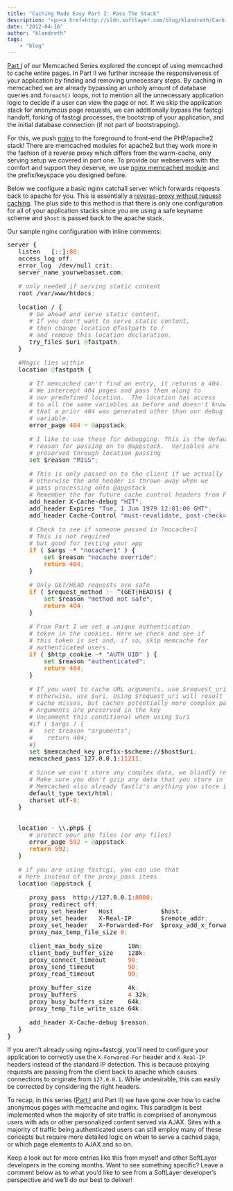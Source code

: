 ```yaml
---
title: "Caching Made Easy Part 2: Pass The Stack"
description: "<p><a href=http://sldn.softlayer.com/blog/klandreth/Caching-Made-Easy-Part-I-or-How-I-learned-stop-worrying-and-love-me"
date: "2012-04-16"
author: "klandreth"
tags:
    - "blog"
---
```


<p><a href="http://sldn.softlayer.com/blog/klandreth/Caching-Made-Easy-Part-I-or-How-I-learned-stop-worrying-and-love-memcached">Part I</a> of our Memcached Series explored the concept of using memcached to cache entire pages. In Part II we further increase the responsiveness of your application by finding and removing unnecessary steps. By caching in memcached we are already bypassing an unholy amount of database queries and <span class="geshifilter"><code class="text geshifilter-text">foreach()</code></span> loops, not to mention all the unnecessary application logic to decide if a user can view the page or not. If we skip the application stack for anonymous page requests, we can additionally bypass the fastcgi handoff, forking of fastcgi processes, the bootstrap of your application, and the initial database connection (if not part of bootstrapping).</p>
<p>For this, we push <a href="http://nginx.org">nginx</a> to the foreground to front-end the PHP/apache2 stack!  There are memcached modules for apache2 but they work more in the fashion of a reverse proxy which differs from the warm-cache, only serving setup we covered in part one.  To provide our webservers with the comfort and support they deserve, we use <a href="http://wiki.nginx.org/HttpMemcachedModule">nginx memcached module</a> and the prefix/keyspace you designed before.</p>
<p>Below we configure a basic nginx catchall server which forwards requests back to apache for you.  This is essentially a <a href="http://tumblr.intranation.com/post/766288369/using-nginx-reverse-proxy">reverse-proxy without request caching</a>.  The plus side to this method is that there is only one configuration for all of your application stacks since you are using a safe keyname scheme and <span class="geshifilter"><code class="text geshifilter-text">$host</code></span> is passed back to the apache stack.</p>
<p>Our sample nginx configuration with inline comments:</p>
<div class="geshifilter">
<pre class="python geshifilter-python" style="font-family:monospace;">server <span style="color: black;">&#123;</span>
   listen   <span style="color: black;">&#91;</span>::<span style="color: black;">&#93;</span>:<span style="color: #ff4500;">80</span><span style="color: #66cc66;">;</span>
   access_log off<span style="color: #66cc66;">;</span>
   error_log  /dev/null crit<span style="color: #66cc66;">;</span>
   server_name yourwebasset.<span style="color: black;">com</span><span style="color: #66cc66;">;</span>
&nbsp;
   <span style="color: #808080; font-style: italic;"># only needed if serving static content</span>
   root /var/www/htdocs<span style="color: #66cc66;">;</span>
&nbsp;
   location / <span style="color: black;">&#123;</span>
      <span style="color: #808080; font-style: italic;"># Go ahead and serve static content.</span>
      <span style="color: #808080; font-style: italic;"># If you don't want to serve static content,</span>
      <span style="color: #808080; font-style: italic;"># then change location @fastpath to /</span>
      <span style="color: #808080; font-style: italic;"># and remove this location declaration.</span>
      try_files $uri <span style="color: #66cc66;">@</span>fastpath<span style="color: #66cc66;">;</span>
   <span style="color: black;">&#125;</span>
&nbsp;
   <span style="color: #808080; font-style: italic;">#Magic lies within</span>
   location <span style="color: #66cc66;">@</span>fastpath <span style="color: black;">&#123;</span>
&nbsp;
      <span style="color: #808080; font-style: italic;"># If memcached can't find an entry, it returns a 404.</span>
      <span style="color: #808080; font-style: italic;"># We intercept 404 pages and pass them along to</span>
      <span style="color: #808080; font-style: italic;"># our predefined location.  The location has access</span>
      <span style="color: #808080; font-style: italic;"># to all the same variables as before and doesn't know</span>
      <span style="color: #808080; font-style: italic;"># that a prior 404 was generated other than our debug</span>
      <span style="color: #808080; font-style: italic;"># variable.</span>
      error_page <span style="color: #ff4500;">404</span> <span style="color: #66cc66;">=</span> <span style="color: #66cc66;">@</span>appstack<span style="color: #66cc66;">;</span>
&nbsp;
      <span style="color: #808080; font-style: italic;"># I like to use these for debugging. This is the default</span>
      <span style="color: #808080; font-style: italic;"># reason for passing on to @appstack.  Variables are</span>
      <span style="color: #808080; font-style: italic;"># preserved through location passing</span>
      <span style="color: #008000;">set</span> $reason <span style="color: #483d8b;">"MISS"</span><span style="color: #66cc66;">;</span>
&nbsp;
      <span style="color: #808080; font-style: italic;"># This is only passed on to the client if we actually get a hit,</span>
      <span style="color: #808080; font-style: italic;"># otherwise the add_header is thrown away when we</span>
      <span style="color: #808080; font-style: italic;"># pass processing onto @appstack</span>
      <span style="color: #808080; font-style: italic;"># Remember the far future cache control headers from Part I?</span>
      add_header X-Cache-debug <span style="color: #483d8b;">"HIT"</span><span style="color: #66cc66;">;</span>
      add_header Expires <span style="color: #483d8b;">"Tue, 1 Jun 1979 12:01:00 GMT"</span><span style="color: #66cc66;">;</span>
      add_header Cache-Control <span style="color: #483d8b;">"must-revalidate, post-check=0, pre-check=0"</span><span style="color: #66cc66;">;</span>
&nbsp;
      <span style="color: #808080; font-style: italic;"># Check to see if someone passed in ?nocache=1</span>
      <span style="color: #808080; font-style: italic;"># This is not required</span>
      <span style="color: #808080; font-style: italic;"># but good for testing your app</span>
      <span style="color: #ff7700;font-weight:bold;">if</span> <span style="color: black;">&#40;</span> $args <span style="color: #66cc66;">~</span>* <span style="color: #483d8b;">"nocache=1"</span> <span style="color: black;">&#41;</span> <span style="color: black;">&#123;</span>
          <span style="color: #008000;">set</span> $reason <span style="color: #483d8b;">"nocache override"</span><span style="color: #66cc66;">;</span>
          <span style="color: #ff7700;font-weight:bold;">return</span> <span style="color: #ff4500;">404</span><span style="color: #66cc66;">;</span>
      <span style="color: black;">&#125;</span>
&nbsp;
      <span style="color: #808080; font-style: italic;"># Only GET/HEAD requests are safe</span>
      <span style="color: #ff7700;font-weight:bold;">if</span> <span style="color: black;">&#40;</span> $request_method <span style="color: #66cc66;">!~</span> ^<span style="color: black;">&#40;</span>GET|HEAD<span style="color: black;">&#41;</span>$<span style="color: black;">&#41;</span> <span style="color: black;">&#123;</span>
          <span style="color: #008000;">set</span> $reason <span style="color: #483d8b;">"method not safe"</span><span style="color: #66cc66;">;</span>
          <span style="color: #ff7700;font-weight:bold;">return</span> <span style="color: #ff4500;">404</span><span style="color: #66cc66;">;</span>
      <span style="color: black;">&#125;</span>
&nbsp;
      <span style="color: #808080; font-style: italic;"># From Part I we set a unique authentication</span>
      <span style="color: #808080; font-style: italic;"># token in the cookies. Here we check and see if</span>
      <span style="color: #808080; font-style: italic;"># this token is set and, if so, skip memcache for</span>
      <span style="color: #808080; font-style: italic;"># authenticated users.</span>
      <span style="color: #ff7700;font-weight:bold;">if</span> <span style="color: black;">&#40;</span> $http_cookie <span style="color: #66cc66;">~</span>* <span style="color: #483d8b;">"AUTH_UID"</span> <span style="color: black;">&#41;</span> <span style="color: black;">&#123;</span>
          <span style="color: #008000;">set</span> $reason <span style="color: #483d8b;">"authenticated"</span><span style="color: #66cc66;">;</span>
          <span style="color: #ff7700;font-weight:bold;">return</span> <span style="color: #ff4500;">404</span><span style="color: #66cc66;">;</span>
      <span style="color: black;">&#125;</span>
&nbsp;
      <span style="color: #808080; font-style: italic;"># If you want to cache URL arguments, use $request_uri below</span>
      <span style="color: #808080; font-style: italic;"># otherwise, use $uri. Using $request_uri will result in more</span>
      <span style="color: #808080; font-style: italic;"># cache misses, but caches potentially more complex pages. </span>
      <span style="color: #808080; font-style: italic;"># Arguments are preserved in the key</span>
      <span style="color: #808080; font-style: italic;"># Uncomment this conditional when using $uri</span>
      <span style="color: #808080; font-style: italic;">#if ( $args ) { </span>
      <span style="color: #808080; font-style: italic;">#   set $reason "arguments";</span>
      <span style="color: #808080; font-style: italic;">#    return 404;</span>
      <span style="color: #808080; font-style: italic;">#}</span>
      <span style="color: #008000;">set</span> $memcached_key prefix-$scheme://$host$uri<span style="color: #66cc66;">;</span>
      memcached_pass 127.0.0.1:<span style="color: #ff4500;">11211</span><span style="color: #66cc66;">;</span>
&nbsp;
      <span style="color: #808080; font-style: italic;"># Since we can't store any complex data, we blindly return the value.</span>
      <span style="color: #808080; font-style: italic;"># Make sure you don't gzip any data that you store in memcached.</span>
      <span style="color: #808080; font-style: italic;"># Memcached also already fastlz's anything you store in there.</span>
      default_type text/html<span style="color: #66cc66;">;</span>
      charset utf-<span style="color: #ff4500;">8</span><span style="color: #66cc66;">;</span>
   <span style="color: black;">&#125;</span>
&nbsp;
&nbsp;
   location <span style="color: #66cc66;">~</span> \\.<span style="color: black;">php</span>$ <span style="color: black;">&#123;</span>
      <span style="color: #808080; font-style: italic;"># protect your php files (or any files)</span>
      error_page <span style="color: #ff4500;">592</span> <span style="color: #66cc66;">=</span> <span style="color: #66cc66;">@</span>appstack<span style="color: #66cc66;">;</span>
      <span style="color: #ff7700;font-weight:bold;">return</span> <span style="color: #ff4500;">592</span><span style="color: #66cc66;">;</span>
   <span style="color: black;">&#125;</span>
&nbsp;
   <span style="color: #808080; font-style: italic;"># if you are using fastcgi, you can use that </span>
   <span style="color: #808080; font-style: italic;"># here instead of the proxy_pass items</span>
   location <span style="color: #66cc66;">@</span>appstack <span style="color: black;">&#123;</span>
&nbsp;
      proxy_pass  http://127.0.0.1:<span style="color: #ff4500;">8080</span><span style="color: #66cc66;">;</span>
      proxy_redirect off<span style="color: #66cc66;">;</span>
      proxy_set_header   Host             $host<span style="color: #66cc66;">;</span>
      proxy_set_header   X-Real-IP        $remote_addr<span style="color: #66cc66;">;</span>
      proxy_set_header   X-Forwarded-For  $proxy_add_x_forwarded_for<span style="color: #66cc66;">;</span>
      proxy_max_temp_file_size <span style="color: #ff4500;">0</span><span style="color: #66cc66;">;</span>
&nbsp;
      client_max_body_size       10m<span style="color: #66cc66;">;</span>
      client_body_buffer_size    128k<span style="color: #66cc66;">;</span>
      proxy_connect_timeout      <span style="color: #ff4500;">90</span><span style="color: #66cc66;">;</span>
      proxy_send_timeout         <span style="color: #ff4500;">90</span><span style="color: #66cc66;">;</span>
      proxy_read_timeout         <span style="color: #ff4500;">90</span><span style="color: #66cc66;">;</span>
&nbsp;
      proxy_buffer_size          4k<span style="color: #66cc66;">;</span>
      proxy_buffers              <span style="color: #ff4500;">4</span> 32k<span style="color: #66cc66;">;</span>
      proxy_busy_buffers_size    64k<span style="color: #66cc66;">;</span>
      proxy_temp_file_write_size 64k<span style="color: #66cc66;">;</span>
&nbsp;
      add_header X-Cache-debug $reason<span style="color: #66cc66;">;</span>
   <span style="color: black;">&#125;</span>
<span style="color: black;">&#125;</span></pre></div>
<p>If you aren't already using nginx+fastcgi, you'll need to configure your application to correctly use the <span class="geshifilter"><code class="text geshifilter-text">X-Forwared-For</code></span> header and <span class="geshifilter"><code class="text geshifilter-text">X-Real-IP</code></span> headers instead of the standard IP detection. This is because proxying requests are passing from the client back to apache which causes connections to originate from <span class="geshifilter"><code class="text geshifilter-text">127.0.0.1</code></span>.  While undesirable, this can easily be corrected by considering the right headers.</p>
<p> To recap, in this series (<a href="http://sldn.softlayer.com/blog/klandreth/Caching-Made-Easy-Part-I-or-How-I-learned-stop-worrying-and-love-memcached">Part I</a> and Part II) we have gone over how to cache anonymous pages with memcache and nginx. This paradigm is best implemented when the majority of site traffic is comprised of anonymous users with ads or other personalized content served via AJAX.  Sites with a majority of traffic being authenticated users can still employ many of these concepts but require more detailed logic on when to serve a cached page, or which page elements to AJAX and so on. </p>
<p>Keep a look out for more entries like this from myself and other SoftLayer developers in the coming months.  Want to see something specific?  Leave a comment below as to what you’d like to see from a SoftLayer developer’s perspective and we’ll do our best to deliver!</p>


